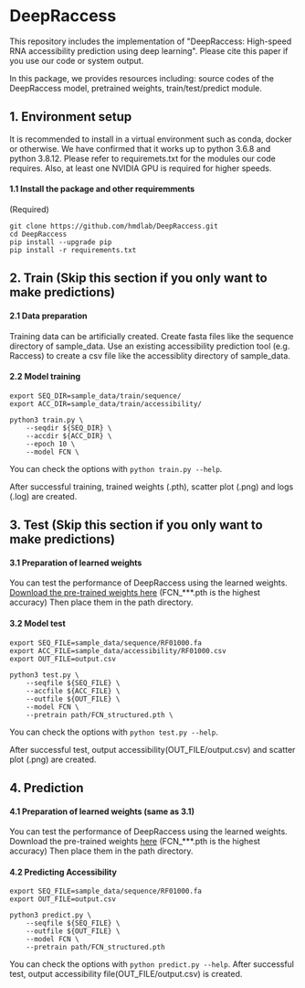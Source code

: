 # DeepRaccess
This repository includes the implementation of "DeepRaccess: High-speed RNA accessibility prediction using deep learning". Please cite this paper if you use our code or system output.

In this package, we provides resources including: source codes of the DeepRaccess model, pretrained weights, train/test/predict module.

## 1. Environment setup
It is recommended to install in a virtual environment such as conda, docker or otherwise. We have confirmed that it works up to python 3.6.8 and python 3.8.12. Please refer to requiremets.txt for the modules our code requires. Also, at least one NVIDIA GPU is required for higher speeds.

#### 1.1 Install the package and other requiremments
(Required)
```
git clone https://github.com/hmdlab/DeepRaccess.git
cd DeepRaccess
pip install --upgrade pip
pip install -r requirements.txt
```

## 2. Train (Skip this section if you only want to make predictions)
#### 2.1 Data preparation
Training data can be artificially created.
Create fasta files like the sequence directory of sample_data.
Use an existing accessibility prediction tool (e.g. Raccess) to create a csv file like the accessiblity directory of sample_data.


#### 2.2 Model training
```
export SEQ_DIR=sample_data/train/sequence/
export ACC_DIR=sample_data/train/accessibility/

python3 train.py \
    --seqdir ${SEQ_DIR} \
    --accdir ${ACC_DIR} \
    --epoch 10 \
    --model FCN \
```
You can check the options with `python train.py --help`.

After successful training, trained weights (.pth), scatter plot (.png) and logs (.log) are created.

## 3. Test (Skip this section if you only want to make predictions)
#### 3.1 Preparation of learned weights

You can test the performance of DeepRaccess using the learned weights.
[Download the pre-trained weights here](https://drive.google.com/drive/folders/1xJOV2vIoVYCx6i9YY70CWwEGacQw8jTP?usp=sharing) (FCN_***.pth is the highest accuracy)
Then place them in the path directory.


#### 3.2 Model test
```
export SEQ_FILE=sample_data/sequence/RF01000.fa
export ACC_FILE=sample_data/accessibility/RF01000.csv
export OUT_FILE=output.csv

python3 test.py \
    --seqfile ${SEQ_FILE} \
    --accfile ${ACC_FILE} \
    --outfile ${OUT_FILE} \
    --model FCN \
    --pretrain path/FCN_structured.pth \
```
You can check the options with `python test.py --help`.

After successful test, output accessibility(OUT_FILE/output.csv) and scatter plot (.png) are created.

## 4. Prediction
#### 4.1 Preparation of learned weights (same as 3.1)
You can test the performance of DeepRaccess using the learned weights.
Download the pre-trained weights [here](https://drive.google.com/drive/folders/1xJOV2vIoVYCx6i9YY70CWwEGacQw8jTP?usp=sharing) (FCN_***.pth is the highest accuracy)
Then place them in the path directory.


#### 4.2 Predicting Accessibility

```
export SEQ_FILE=sample_data/sequence/RF01000.fa
export OUT_FILE=output.csv

python3 predict.py \
    --seqfile ${SEQ_FILE} \
    --outfile ${OUT_FILE} \
    --model FCN \
    --pretrain path/FCN_structured.pth
```
You can check the options with `python predict.py --help`.
After successful test, output accessibility file(OUT_FILE/output.csv) is created.
